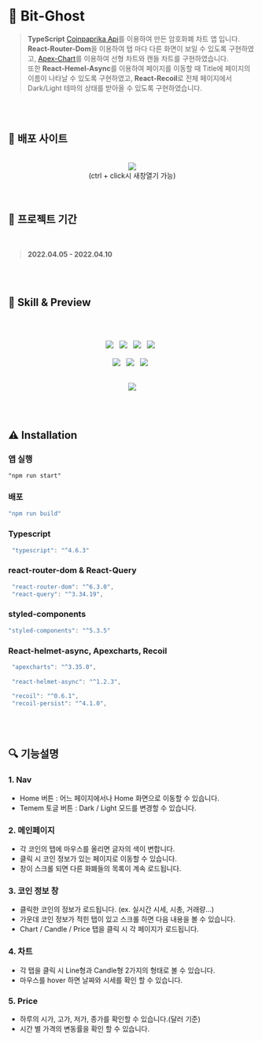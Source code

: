 # 👻 Bit-Ghost
  
> **TypeScript** [Coinpaprika Api](https://coinpaprika.com/ko/api/)를 이용하여 만든 암호화폐 차트 앱 입니다.<br/>
**React-Router-Dom**을 이용하여 탭 마다 다른 화면이 보일 수 있도록 구현하였고, [Apex-Chart](https://apexcharts.com/)를 이용하여 선형 차트와 캔들 차트를 구현하였습니다.<br/>
또한 **React-Hemel-Async**를 이용하여 페이지를 이동할 때 Title에 페이지의 이름이 나타날 수 있도록 구현하였고, **React-Recoil**로 전체 페이지에서 Dark/Light 테마의 상태를 받아올 수 있도록 구현하였습니다.<br/>


<br/>
<br/>

## 📌 배포 사이트
<div align="center">   
  
<br/>    
<a href="https://jeongmmin.github.io/bit-ghost/" target="_blank"><img src="https://img.shields.io/badge/ Bit Ghost 앱-9b68f2?style=flat-square&logo=Ghostery&logoColor=white"/></a>
<br/>    
(ctrl + click시 새창열기 가능)    
      

<!-- [🔗 Bit-Ghost 앱](https://jeongmmin.github.io/bit-ghost/) -->

  
</div>

<br/>
<br/>

## 📅 프로젝트 기간
<br/>    

> **2022.04.05 - 2022.04.10**
<br/>
<br/>



## 📝 Skill & Preview
<br/>
<br/>
<p align="center">
<img src="https://img.shields.io/badge/Styled Component-DB7093?style=flat-square&logo=styled-components&logoColor=white"/> &nbsp 
<img src="https://img.shields.io/badge/TypeScript-3178C6?style=flat-square&logo=TypeScript&logoColor=white"/> &nbsp
<img src="https://img.shields.io/badge/React Router-CA4245?style=flat-square&logo=React Router&logoColor=white"/> &nbsp 
<img src="https://img.shields.io/badge/React Query-FF4154?style=flat-square&logo=React Query&logoColor=white"/> &nbsp
<br/>
<br/>
<img src="https://img.shields.io/badge/React Helmet-whitesmoke?style=flat-square&logo=React&logoColor=61DAFB"/> &nbsp
<img src="https://img.shields.io/badge/CoinPaprika Api-whitesmoke?style=flat-square&logo=C&logoColor=CC0000"/> &nbsp
<img src="https://img.shields.io/badge/ApexChart-whitesmoke?style=flat-square&logo=Academia&logoColor=18BFFF"/> &nbsp

<br/>
<br/>
<p align="center">
<img src="https://user-images.githubusercontent.com/82005305/162579417-dca8e850-cf96-4d54-a8d5-b2b9d21c60bd.gif">
</p> 



<br/>
<br/>

## ⚠ Installation

### **앱 실행**

```
"npm run start"
```

### **배포**

```jsx
"npm run build"
```   


### Typescript

```jsx
 "typescript": "^4.6.3"
```   


### react-router-dom & React-Query

```jsx
 "react-router-dom": "^6.3.0",
 "react-query": "^3.34.19",
```   


### styled-components

```jsx
"styled-components": "^5.3.5"
```   


### React-helmet-async, Apexcharts, Recoil

```jsx
 "apexcharts": "^3.35.0",
 
 "react-helmet-async": "^1.2.3",
 
 "recoil": "^0.6.1",
 "recoil-persist": "^4.1.0",
```


<br/>
<br/>

## 🔍 기능설명

### 1. Nav
- Home 버튼 : 어느 페이지에서나 Home 화면으로 이동할 수 있습니다.
- Temem 토글 버튼 : Dark / Light 모드를 변경할 수 있습니다.

### 2. 메인페이지

- 각 코인의 탭에 마우스를 올리면 글자의 색이 변합니다.
- 클릭 시 코인 정보가 있는 페이지로 이동할 수 있습니다.
- 창이 스크롤 되면 다른 화폐들의 목록이 계속 로드됩니다.


### 3. 코인 정보 창

- 클릭한 코인의 정보가 로드됩니다. (ex. 실시간 시세, 시총, 거래량...)
- 가운데 코인 정보가 적힌 탭이 있고 스크롤 하면 다음 내용을 볼 수 있습니다.
- Chart / Candle / Price 탭을 클릭 시 각 페이지가 로드됩니다.


### 4. 차트

- 각 탭을 클릭 시 Line형과 Candle형 2가지의 형태로 볼 수 있습니다. 
- 마우스를 hover 하면 날짜와 시세를 확인 할 수 있습니다.

### 5. Price

- 하루의 시가, 고가, 저가, 종가를 확인할 수 있습니다.(달러 기준)
- 시간 별 가격의 변동률을 확인 할 수 있습니다.
 


